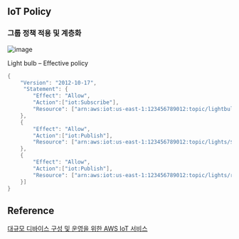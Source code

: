 



## IoT Policy

### 그룹 정책 적용 및 계층화

![image](https://user-images.githubusercontent.com/52392004/182020963-23b03441-be3e-40af-a390-29a7a835a21b.png)


Light bulb – Effective policy

```java
{
    "Version": "2012-10-17",
     "Statement": {
        "Effect": "Allow",
        "Action":["iot:Subscribe"],
        "Resource": ["arn:aws:iot:us-east-1:123456789012:topic/lightbulb/admin"]
    },
    {
        "Effect": "Allow",
        "Action":["iot:Publish"],
        "Resource": ["arn:aws:iot:us-east-1:123456789012:topic/lights/${iot:ClientId}/status"]
    },
    {
        "Effect": "Allow",
        "Action":["iot:Publish"],
        "Resource": ["arn:aws:iot:us-east-1:123456789012:topic/lights/roomN/status"]
    }]
} 
```


## Reference

[대규모 디바이스 구성 및 운영을 위한 AWS IoT 서비스](https://www.youtube.com/watch?v=HTm2nORrkSw)


